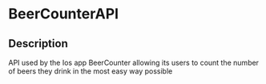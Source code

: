 # BeerCounterAPI

## Description

API used by the Ios app BeerCounter allowing its users to count the number of beers they drink in the most easy way possible
